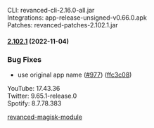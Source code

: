 CLI: revanced-cli-2.16.0-all.jar  
Integrations: app-release-unsigned-v0.66.0.apk  
Patches: revanced-patches-2.102.1.jar  

#### [2.102.1](https://github.com/revanced/revanced-patches/compare/v2.102.0...v2.102.1) (2022-11-04)
### Bug Fixes
* use original app name ([#977](https://github.com/revanced/revanced-patches/issues/977)) ([ffc3c08](https://github.com/revanced/revanced-patches/commit/ffc3c08d96734893121397d506a97bd50b06bc1d))

  
YouTube: 17.43.36  
Twitter: 9.65.1-release.0  
Spotify: 8.7.78.383  

[revanced-magisk-module](https://github.com/j-hc/revanced-magisk-module)  

